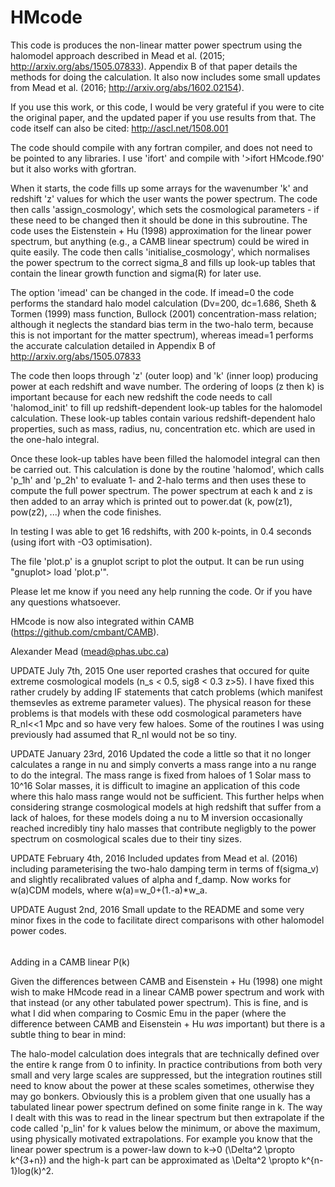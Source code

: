 # HMcode

This code is produces the non-linear matter power spectrum using the halomodel approach described in Mead et al. (2015; http://arxiv.org/abs/1505.07833). Appendix B of that paper details the methods for doing the calculation. It also now includes some small updates from Mead et al. (2016; http://arxiv.org/abs/1602.02154).

If you use this work, or this code, I would be very grateful if you were to cite the original paper, and the updated paper if you use results from that. The code itself can also be cited: http://ascl.net/1508.001

The code should compile with any fortran compiler, and does not need to be pointed to any libraries. I use 'ifort' and compile with '>ifort HMcode.f90' but it also works with gfortran.

When it starts, the code fills up some arrays for the wavenumber 'k' and redshift 'z' values for which the user wants the power spectrum. The code then calls 'assign_cosmology', which sets the cosmological parameters - if these need to be changed then it should be done in this subroutine. The code uses the Eistenstein + Hu (1998) approximation for the linear power spectrum, but anything (e.g., a CAMB linear spectrum) could be wired in quite easily. The code then calls 'initialise_cosmology', which normalises the power spectrum to the correct sigma_8 and fills up look-up tables that contain the linear growth function and sigma(R) for later use.

The option 'imead' can be changed in the code. If imead=0 the code performs the standard halo model calculation (Dv=200, dc=1.686, Sheth & Tormen (1999) mass function, Bullock (2001) concentration-mass relation; although it neglects the standard bias term in the two-halo term, because this is not important for the matter spectrum), whereas imead=1 performs the accurate calculation detailed in Appendix B of http://arxiv.org/abs/1505.07833 

The code then loops through 'z' (outer loop) and 'k' (inner loop) producing power at each redshift and wave number. The ordering of loops (z then k) is important because for each new redshift the code needs to call 'halomod_init' to fill up redshift-dependent look-up tables for the halomodel calculation. These look-up tables contain various redshift-dependent halo properties, such as mass, radius, nu, concentration etc. which are used in the one-halo integral.

Once these look-up tables have been filled the halomodel integral can then be carried out. This calculation is done by the routine 'halomod', which calls 'p_1h' and 'p_2h' to evaluate 1- and 2-halo terms and then uses these to compute the full power spectrum. The power spectrum at each k and z is then added to an array which is printed out to power.dat (k, pow(z1), pow(z2), ...) when the code finishes.

In testing I was able to get 16 redshifts, with 200 k-points, in 0.4 seconds (using ifort with -O3 optimisation). 

The file 'plot.p' is a gnuplot script to plot the output. It can be run using "gnuplot> load 'plot.p'".

Please let me know if you need any help running the code. Or if you have any questions whatsoever.

HMcode is now also integrated within CAMB (https://github.com/cmbant/CAMB).

Alexander Mead
(mead@phas.ubc.ca)

UPDATE July 7th, 2015
One user reported crashes that occured for quite extreme cosmological models (n_s < 0.5, sig8 < 0.3 z>5). I have fixed this rather crudely by adding IF statements that catch problems (which manifest themsevles as extreme parameter values). The physical reason for these problems is that models with these odd cosmological parameters have R_nl<<1 Mpc and so have very few haloes. Some of the routines I was using previously had assumed that R_nl would not be so tiny.

UPDATE January 23rd, 2016
Updated the code a little so that it no longer calculates a range in nu and simply converts a mass range into a nu range to do the integral. The mass range is fixed from haloes of 1 Solar mass to 10^16 Solar masses, it is difficult to imagine an application of this code where this halo mass range would not be sufficient. This further helps when considering strange cosmological models at high redshift that suffer from a lack of haloes, for these models doing a nu to M inversion occasionally reached incredibly tiny halo masses that contribute negligbly to the power spectrum on cosmological scales due to their tiny sizes.

UPDATE February 4th, 2016
Included updates from Mead et al. (2016) including parameterising the two-halo damping term in terms of f(sigma_v) and slightly recalibrated values of alpha and f_damp. Now works for w(a)CDM models, where w(a)=w_0+(1.-a)*w_a.

UPDATE August 2nd, 2016
Small update to the README and some very minor fixes in the code to facilitate direct comparisons with other halomodel power codes.

######

Adding in a CAMB linear P(k)

Given the differences between CAMB and Eisenstein + Hu (1998) one might wish to make HMcode read in a linear CAMB power spectrum and work with that instead (or any other tabulated power spectrum). This is fine, and is what I did when comparing to Cosmic Emu in the paper (where the difference between CAMB and Eisenstein + Hu *was* important) but there is a subtle thing to bear in mind:

The halo-model calculation does integrals that are technically defined over the entire k range from 0 to infinity. In practice contributions from both very small and very large scales are suppressed, but the integration routines still need to know about the power at these scales sometimes, otherwise they may go bonkers. Obviously this is a problem given that one usually has a tabulated linear power spectrum defined on some finite range in k. The way I dealt with this was to read in the linear spectrum but then extrapolate if the code called 'p_lin' for k values below the minimum, or above the maximum, using physically motivated extrapolations. For example you know that the linear power spectrum is a power-law down to k->0 (\Delta^2 \propto k^{3+n}) and the high-k part can be approximated as \Delta^2 \propto k^{n-1}log(k)^2. 


